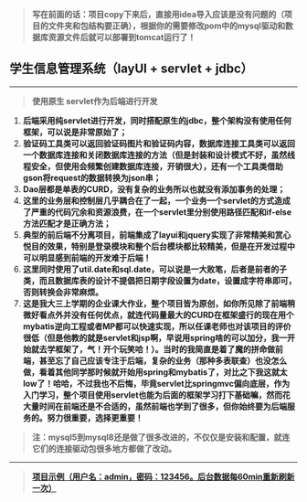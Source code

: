 > **写在前面的话：项目copy下来后，直接用idea导入应该是没有问题的（项目的文件夹和包结构要正确），根据你的需要修改pom中的mysql驱动和数据库资源文件后就可以部署到tomcat运行了！**
## 学生信息管理系统（**layUI + servlet + jdbc**）
***
> **使用原生 servlet作为后端进行开发**
1. **后端采用纯servlet进行开发，同时搭配原生的jdbc，整个架构没有使用任何框架，可以说是非常原始了；**    
2. **验证码工具类可以返回验证码图片和验证码内容，数据库连接工具类可以返回一个数据库连接和关闭数据库连接的方法（但是封装和设计模式不好，虽然线程安全，但使用会频繁创建数据库连接，开销很大），还有一个工具类借助gson将request的数据转换为json串；**   
3. **Dao层都是单表的CURD，没有复杂的业务所以也就没有添加事务的处理；**
4. **这里的业务层和控制层几乎耦合在了一起，一个业务一个servlet的方式造成了严重的代码冗余和资源浪费，在一个servlet里分别使用路径匹配和if-else方法匹配才是正确方法；**  
5. **典型的前后端不分离项目，前端集成了layui和jquery实现了非常精美和赏心悦目的效果，特别是登录模块和整个后台模块都比较精美，但是在开发过程中可以明显感到前端的开发难于后端！**    
6. **这里同时使用了util.date和sql.date，可以说是一大败笔，后者是前者的子类，而且数据库表的设计不提倡把日期字段设置为date，设置成字符串即可，否则转换会非常麻烦。**
7. **这是我大三上学期的企业课大作业，整个项目皆为原创，如你所见除了前端稍微好看点外并没有任何优点，就连代码量最大的CURD在框架盛行的现在用个mybatis逆向工程或者MP都可以快速实现，所以任课老师也对该项目的评价很低（但是他教的就是servlet和jsp啊，早说用spring啥的可以加分，我一开始就去学框架了，气！开个玩笑哈！）。当时的我简直是着了魔的拼命做前端，甚至忘了自己应该专注于后端，复杂的业务（那种多表联查）也没怎么做，看着其他同学那时候就开始用spring和mybatis了，对比之下我这就太low了！哈哈，不过我也不后悔，毕竟servlet比springmvc偏向底层，作为入门学习，整个项目使用servlet也能为后面的框架学习打下基础嘛，然而花大量时间在前端还是不合适的，虽然前端也学到了很多，但你始终要为后端服务的。努力很重要，选择更重要！**
> **注：mysql5到mysql8还是做了很多改进的，不仅仅是安装和配置，就连它们的连接驱动包很多地方都做了改动。** 
***
> **[项目示例（用户名：admin，密码：123456。后台数据每60min重新刷新一次）](http://47.98.130.70:8080)**
